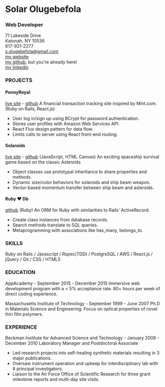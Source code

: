 # Solar Olugebefola
### Web Developer

71 Lakeside Drive  
Katonah, NY 10536  
617-921-2277  
s.olugebefola@gmail.com  
[my website](www.solarolugebefola.com)  
[my github](www.github.com/solugebefola), but you're already here!  
[my linkedin](www.linkedin.com/in/solarolugebefola)  

### PROJECTS
#### PennyRoyal
[live site](www.pennyroyal.money) - [github](github.com/solugebefola/PennyRoyal)
A financial transaction tracking site inspired by Mint.com. (Ruby on Rails, React.js)
* User log in/sign up using BCrypt for password authentication.
* Stores user profiles with Amazon Web Services API.
* React Flux design pattern for data flow.
* Limits calls to server using React front-end routing.

#### Solaroids
[live site](solugebefola.github.io/Solaroids) - [github](github.com/solugebefola/Solaroids) (JavaScript, HTML Canvas)
An exciting spaceship survival game based on the classic Asteroids
* Object classes use prototypal inheritance to share properties and methods.
* Dynamic size/color behaviors for solaroids and ship beam weapon.
* Vector-based momentum transfer between ship beam and asteroids.

#### Ruby ♥ Db
[github](github.com/solugebefola/RubyHeartDb) (Ruby)
An ORM for Ruby with similarities to Rails' ActiveRecord.
* Create class instances from database records.
* Search methods translate to SQL queries.
* Metaprogramming with associations like has_many, belongs_to.

### SKILLS
Ruby on Rails / Javascript / Rspec(TDD) / PostgreSQL / AWS / React.js / jQuery / Git / CSS / HTML5

### EDUCATION
AppAcademy - September 2015 - December 2015
Immersive web development program with a < 5% acceptance rate. 80+ hours per week of direct coding experience.

Massachusetts Institute of Technology - September 1999 - June  2007
Ph.D in Materials Science and Engineering.  Focus on optical properties of novel thin film polymers.

### EXPERIENCE
Beckman Institute for Advanced Science and Technology - January 2008 - December 2010
Laboratory Manager and Postdoctoral Associate
* Led research projects into self-healing synthetic materials resulting in 3 major publications.
* Oversaw instrument operation and upkeep for interdisciplinary lab with 8 principal investigators.
* Liaison to the Air Force Office of Scientific Research for three grant milestone reports and multi-day site visits.
